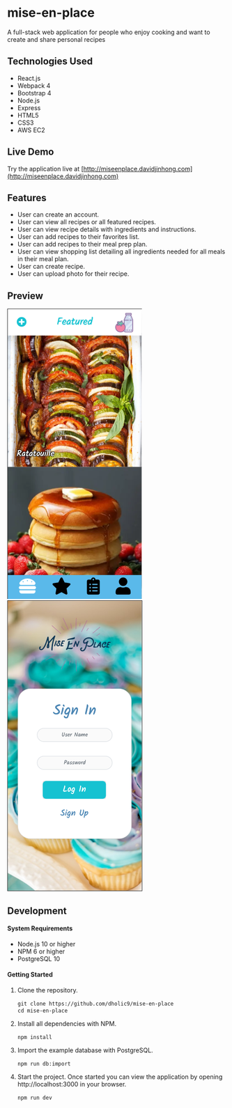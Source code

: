 # mise-en-place
A full-stack web application for people who enjoy cooking and want to create and share personal recipes

## Technologies Used

- React.js
- Webpack 4
- Bootstrap 4
- Node.js
- Express
- HTML5
- CSS3
- AWS EC2

## Live Demo

Try the application live at [http://miseenplace.davidjinhong.com](http://miseenplace.davidjinhong.com)

## Features

- User can create an account.
- User can view all recipes or all featured recipes.
- User can view recipe details with ingredients and instructions.
- User can add recipes to their favorites list.
- User can add recipes to their meal prep plan.
- User can view shopping list detailing all ingredients needed for all meals in their meal plan.
- User can create recipe.
- User can upload photo for their recipe.

## Preview

![features-screen](/images/preview-recipe.png "features-screen")
![login-screen](/images/preview-login.png "login-screen")

## Development

#### System Requirements

- Node.js 10 or higher
- NPM 6 or higher
- PostgreSQL 10

#### Getting Started

1. Clone the repository.

    ```shell
    git clone https://github.com/dholic9/mise-en-place
    cd mise-en-place
    ```

1. Install all dependencies with NPM.

    ```shell
    npm install
    ```

1. Import the example database with PostgreSQL.

    ```shell
    npm run db:import
    ```

1. Start the project. Once started you can view the application by opening http://localhost:3000 in your browser.

    ```shell
    npm run dev
    ```
